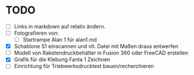 # TODO

- [ ] Links in markdown auf relativ ändern.
- [ ] Fotografieren von:
  - [ ] Startrampe Alan 1 für alan1.md
- [X] Schablone S1 einscannen und vlt. Datei mit Maßen draus entwerfen
- [ ] Modell von Raketendruckbehälter in Fusion 360 oder FreeCAD erstellen
- [X] Grafik für die Klebung Fanta 1 Zeichnen
- [ ] Einrichtung für Triebwerksdrucktest bauen/recherchieren
